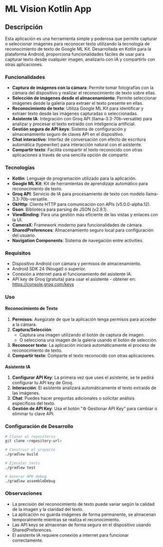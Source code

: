 # ML Vision Kotlin App

## Descripción

Esta aplicación es una herramienta simple y poderosa que permite capturar o seleccionar imágenes para reconocer texto utilizando la tecnología de reconocimiento de texto de Google ML Kit. Desarrollada en Kotlin para la plataforma Android, proporciona funcionalidades fáciles de usar para capturar texto desde cualquier imagen, analizarlo con IA y compartirlo con otras aplicaciones.

### Funcionalidades

- **Captura de imágenes con la cámara**: Permite tomar fotografías con la cámara del dispositivo y realizar el reconocimiento de texto sobre ellas.
- **Selección de imágenes desde el almacenamiento**: Permite seleccionar imágenes desde la galería para extraer el texto presente en ellas.
- **Reconocimiento de texto**: Utiliza Google ML Kit para identificar y extraer texto desde las imágenes capturadas o seleccionadas.
- **Asistente IA**: Integración con Groq API (llama-3.3-70b-versatile) para analizar y procesar el texto extraído con inteligencia artificial.
- **Gestión segura de API keys**: Sistema de configuración y almacenamiento seguro de claves API en el dispositivo.
- **Chat interactivo**: Interfaz de conversación con efecto de escritura automática (typewriter) para interacción natural con el asistente.
- **Compartir texto**: Facilita compartir el texto reconocido con otras aplicaciones a través de una sencilla opción de compartir.

### Tecnologías

- **Kotlin**: Lenguaje de programación utilizado para la aplicación.
- **Google ML Kit**: Kit de herramientas de aprendizaje automático para reconocimiento de texto.
- **Groq API**: Servicio de IA para procesamiento de texto con modelo llama-3.3-70b-versatile.
- **OkHttp**: Cliente HTTP para comunicación con APIs (v5.0.0-alpha.12).
- **Gson**: Biblioteca para parsing de JSON (v2.9.1).
- **ViewBinding**: Para una gestión más eficiente de las vistas y enlaces con la UI.
- **CameraX**: Framework moderno para funcionalidades de cámara.
- **SharedPreferences**: Almacenamiento seguro local para configuración del usuario.
- **Navigation Components**: Sistema de navegación entre activities.

### Requisitos

- Dispositivo Android con cámara y permisos de almacenamiento.
- Android SDK 24 (Nougat) o superior.
- Conexión a internet para el funcionamiento del asistente IA.
- API key de Groq (gratuita) para usar el asistente - obtener en: https://console.groq.com/keys

### Uso

#### Reconocimiento de Texto
1. **Permisos**: Asegúrate de que la aplicación tenga permisos para acceder a la cámara.
2. **Captura/Selección**:
    - Captura una imagen utilizando el botón de captura de imagen.
    - O selecciona una imagen de la galería usando el botón de selección.
3. **Reconocer texto**: La aplicación iniciará automáticamente el proceso de reconocimiento de texto.
4. **Compartir texto**: Comparte el texto reconocido con otras aplicaciones.

#### Asistente IA
1. **Configurar API Key**: La primera vez que uses el asistente, se te pedirá configurar tu API key de Groq.
2. **Interacción**: El asistente analizará automáticamente el texto extraído de las imágenes.
3. **Chat**: Puedes hacer preguntas adicionales o solicitar análisis específicos del texto.
4. **Gestión de API Key**: Usa el botón "⚙️ Gestionar API Key" para cambiar o eliminar tu clave API.

### Configuración de Desarrollo

```bash
# Clonar el repositorio
git clone <repository-url>

# Construir el proyecto
./gradlew build

# Ejecutar tests
./gradlew test

# Generar APK debug
./gradlew assembleDebug
```

### Observaciones

- La precisión del reconocimiento de texto puede variar según la calidad de la imagen y la claridad del texto.
- La aplicación no guarda imágenes de forma permanente, se almacenan temporalmente mientras se realiza el reconocimiento.
- Las API keys se almacenan de forma segura en el dispositivo usando SharedPreferences.
- El asistente IA requiere conexión a internet para funcionar correctamente.
